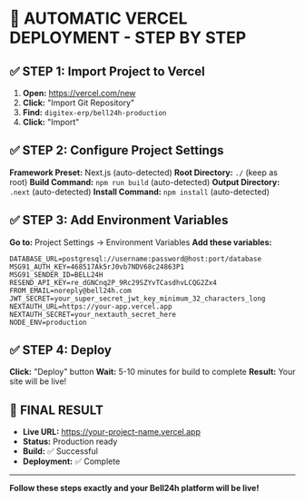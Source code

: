 # 🚀 AUTOMATIC VERCEL DEPLOYMENT - STEP BY STEP

## ✅ STEP 1: Import Project to Vercel
1. **Open:** https://vercel.com/new
2. **Click:** "Import Git Repository" 
3. **Find:** `digitex-erp/bell24h-production`
4. **Click:** "Import"

## ✅ STEP 2: Configure Project Settings
**Framework Preset:** Next.js (auto-detected)
**Root Directory:** `./` (keep as root)
**Build Command:** `npm run build` (auto-detected)
**Output Directory:** `.next` (auto-detected)
**Install Command:** `npm install` (auto-detected)

## ✅ STEP 3: Add Environment Variables
**Go to:** Project Settings → Environment Variables
**Add these variables:**

```
DATABASE_URL=postgresql://username:password@host:port/database
MSG91_AUTH_KEY=468517Ak5rJ0vb7NDV68c24863P1
MSG91_SENDER_ID=BELL24H
RESEND_API_KEY=re_dGNCnq2P_9Rc29SZYvTCasdhvLCQG2Zx4
FROM_EMAIL=noreply@bell24h.com
JWT_SECRET=your_super_secret_jwt_key_minimum_32_characters_long
NEXTAUTH_URL=https://your-app.vercel.app
NEXTAUTH_SECRET=your_nextauth_secret_here
NODE_ENV=production
```

## ✅ STEP 4: Deploy
**Click:** "Deploy" button
**Wait:** 5-10 minutes for build to complete
**Result:** Your site will be live!

## 🎯 FINAL RESULT
- **Live URL:** https://your-project-name.vercel.app
- **Status:** Production ready
- **Build:** ✅ Successful
- **Deployment:** ✅ Complete

---
**Follow these steps exactly and your Bell24h platform will be live!**
